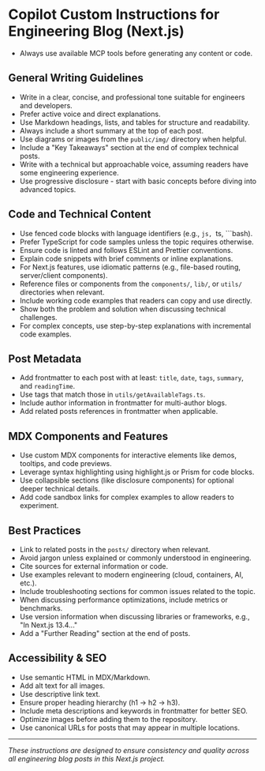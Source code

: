 # Copilot Custom Instructions for Engineering Blog (Next.js)

- Always use available MCP tools before generating any content or code.

## General Writing Guidelines

- Write in a clear, concise, and professional tone suitable for engineers and developers.
- Prefer active voice and direct explanations.
- Use Markdown headings, lists, and tables for structure and readability.
- Always include a short summary at the top of each post.
- Use diagrams or images from the `public/img/` directory when helpful.
- Include a "Key Takeaways" section at the end of complex technical posts.
- Write with a technical but approachable voice, assuming readers have some engineering experience.
- Use progressive disclosure - start with basic concepts before diving into advanced topics.

## Code and Technical Content

- Use fenced code blocks with language identifiers (e.g., `js, `ts, ```bash).
- Prefer TypeScript for code samples unless the topic requires otherwise.
- Ensure code is linted and follows ESLint and Prettier conventions.
- Explain code snippets with brief comments or inline explanations.
- For Next.js features, use idiomatic patterns (e.g., file-based routing, server/client components).
- Reference files or components from the `components/`, `lib/`, or `utils/` directories when relevant.
- Include working code examples that readers can copy and use directly.
- Show both the problem and solution when discussing technical challenges.
- For complex concepts, use step-by-step explanations with incremental code examples.

## Post Metadata

- Add frontmatter to each post with at least: `title`, `date`, `tags`, `summary`, and `readingTime`.
- Use tags that match those in `utils/getAvailableTags.ts`.
- Include author information in frontmatter for multi-author blogs.
- Add related posts references in frontmatter when applicable.

## MDX Components and Features

- Use custom MDX components for interactive elements like demos, tooltips, and code previews.
- Leverage syntax highlighting using highlight.js or Prism for code blocks.
- Use collapsible sections (like disclosure components) for optional deeper technical details.
- Add code sandbox links for complex examples to allow readers to experiment.

## Best Practices

- Link to related posts in the `posts/` directory when relevant.
- Avoid jargon unless explained or commonly understood in engineering.
- Cite sources for external information or code.
- Use examples relevant to modern engineering (cloud, containers, AI, etc.).
- Include troubleshooting sections for common issues related to the topic.
- When discussing performance optimizations, include metrics or benchmarks.
- Use version information when discussing libraries or frameworks, e.g., "In Next.js 13.4..."
- Add a "Further Reading" section at the end of posts.

## Accessibility & SEO

- Use semantic HTML in MDX/Markdown.
- Add alt text for all images.
- Use descriptive link text.
- Ensure proper heading hierarchy (h1 → h2 → h3).
- Include meta descriptions and keywords in frontmatter for better SEO.
- Optimize images before adding them to the repository.
- Use canonical URLs for posts that may appear in multiple locations.

---

_These instructions are designed to ensure consistency and quality across all engineering blog posts in this Next.js project._
